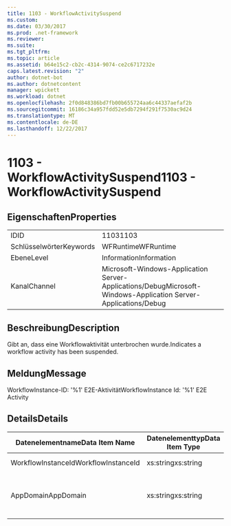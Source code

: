 ```yaml
---
title: 1103 - WorkflowActivitySuspend
ms.custom: 
ms.date: 03/30/2017
ms.prod: .net-framework
ms.reviewer: 
ms.suite: 
ms.tgt_pltfrm: 
ms.topic: article
ms.assetid: b64e15c2-cb2c-4314-9074-ce2c6717232e
caps.latest.revision: "2"
author: dotnet-bot
ms.author: dotnetcontent
manager: wpickett
ms.workload: dotnet
ms.openlocfilehash: 2f0d848386bd7fb00b655724aa6c44337aefaf2b
ms.sourcegitcommit: 16186c34a957fdd52e5db7294f291f7530ac9d24
ms.translationtype: MT
ms.contentlocale: de-DE
ms.lasthandoff: 12/22/2017
---
```

# <a name="1103---workflowactivitysuspend"></a><span data-ttu-id="92b82-102">1103 - WorkflowActivitySuspend</span><span class="sxs-lookup"><span data-stu-id="92b82-102">1103 - WorkflowActivitySuspend</span></span>
## <a name="properties"></a><span data-ttu-id="92b82-103">Eigenschaften</span><span class="sxs-lookup"><span data-stu-id="92b82-103">Properties</span></span>  
  
|||  
|-|-|  
|<span data-ttu-id="92b82-104">ID</span><span class="sxs-lookup"><span data-stu-id="92b82-104">ID</span></span>|<span data-ttu-id="92b82-105">1103</span><span class="sxs-lookup"><span data-stu-id="92b82-105">1103</span></span>|  
|<span data-ttu-id="92b82-106">Schlüsselwörter</span><span class="sxs-lookup"><span data-stu-id="92b82-106">Keywords</span></span>|<span data-ttu-id="92b82-107">WFRuntime</span><span class="sxs-lookup"><span data-stu-id="92b82-107">WFRuntime</span></span>|  
|<span data-ttu-id="92b82-108">Ebene</span><span class="sxs-lookup"><span data-stu-id="92b82-108">Level</span></span>|<span data-ttu-id="92b82-109">Information</span><span class="sxs-lookup"><span data-stu-id="92b82-109">Information</span></span>|  
|<span data-ttu-id="92b82-110">Kanal</span><span class="sxs-lookup"><span data-stu-id="92b82-110">Channel</span></span>|<span data-ttu-id="92b82-111">Microsoft-Windows-Application Server-Applications/Debug</span><span class="sxs-lookup"><span data-stu-id="92b82-111">Microsoft-Windows-Application Server-Applications/Debug</span></span>|  
  
## <a name="description"></a><span data-ttu-id="92b82-112">Beschreibung</span><span class="sxs-lookup"><span data-stu-id="92b82-112">Description</span></span>  
 <span data-ttu-id="92b82-113">Gibt an, dass eine Workflowaktivität unterbrochen wurde.</span><span class="sxs-lookup"><span data-stu-id="92b82-113">Indicates a workflow activity has been suspended.</span></span>  
  
## <a name="message"></a><span data-ttu-id="92b82-114">Meldung</span><span class="sxs-lookup"><span data-stu-id="92b82-114">Message</span></span>  
 <span data-ttu-id="92b82-115">WorkflowInstance-ID: '%1' E2E-Aktivität</span><span class="sxs-lookup"><span data-stu-id="92b82-115">WorkflowInstance Id: '%1' E2E Activity</span></span>  
  
## <a name="details"></a><span data-ttu-id="92b82-116">Details</span><span class="sxs-lookup"><span data-stu-id="92b82-116">Details</span></span>  
  
|<span data-ttu-id="92b82-117">Datenelementname</span><span class="sxs-lookup"><span data-stu-id="92b82-117">Data Item Name</span></span>|<span data-ttu-id="92b82-118">Datenelementtyp</span><span class="sxs-lookup"><span data-stu-id="92b82-118">Data Item Type</span></span>|<span data-ttu-id="92b82-119">Beschreibung</span><span class="sxs-lookup"><span data-stu-id="92b82-119">Description</span></span>|  
|--------------------|--------------------|-----------------|  
|<span data-ttu-id="92b82-120">WorkflowInstanceId</span><span class="sxs-lookup"><span data-stu-id="92b82-120">WorkflowInstanceId</span></span>|<span data-ttu-id="92b82-121">xs:string</span><span class="sxs-lookup"><span data-stu-id="92b82-121">xs:string</span></span>|<span data-ttu-id="92b82-122">Die Instanz-ID für den Workflow.</span><span class="sxs-lookup"><span data-stu-id="92b82-122">The workflow instance id.</span></span>|  
|<span data-ttu-id="92b82-123">AppDomain</span><span class="sxs-lookup"><span data-stu-id="92b82-123">AppDomain</span></span>|<span data-ttu-id="92b82-124">xs:string</span><span class="sxs-lookup"><span data-stu-id="92b82-124">xs:string</span></span>|<span data-ttu-id="92b82-125">Die von AppDomain.CurrentDomain.FriendlyName zurückgegebene Zeichenfolge.</span><span class="sxs-lookup"><span data-stu-id="92b82-125">The string returned by AppDomain.CurrentDomain.FriendlyName.</span></span>|
